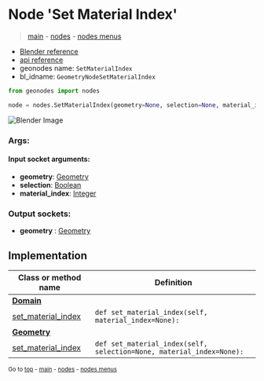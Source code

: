 # Node 'Set Material Index'

> [main](../structure.md) - [nodes](nodes.md) - [nodes menus](nodes_menus.md)

- [Blender reference](https://docs.blender.org/manual/en/latest/modeling/geometry_nodes/material/set_material_index.html)
- [api reference](https://docs.blender.org/api/current/bpy.types.GeometryNodeSetMaterialIndex.html)
- geonodes name: `SetMaterialIndex`
- bl_idname: `GeometryNodeSetMaterialIndex`

```python
from geonodes import nodes

node = nodes.SetMaterialIndex(geometry=None, selection=None, material_index=None)
```

![Blender Image](https://docs.blender.org/manual/en/latest/_images/node-types_GeometryNodeSetMaterialIndex.webp)

### Args:

#### Input socket arguments:

- **geometry**: [Geometry](Geometry.md)
- **selection**: [Boolean](Boolean.md)
- **material_index**: [Integer](Integer.md)

### Output sockets:

- **geometry** : [Geometry](Geometry.md)

## Implementation

| Class or method name | Definition |
|----------------------|------------|
| **[Domain](Domain.md)** |
| [set_material_index](Domain.md#set_material_index) | `def set_material_index(self, material_index=None):` |
| **[Geometry](Geometry.md)** |
| [set_material_index](Geometry.md#set_material_index) | `def set_material_index(self, selection=None, material_index=None):` |

<sub>Go to [top](#node-Set-Material-Index) - [main](../structure.md) - [nodes](nodes.md) - [nodes menus](nodes_menus.md)</sub>

